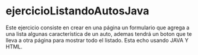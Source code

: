 # ejercicioListandoAutosJava

Este ejercicio consiste en crear en una página un formulario que agrega a una lista algunas característica de un auto, ademas tendrá un boton que te lleva a
otra página para mostrar todo el listado. Esta echo usando JAVA Y HTML.    
